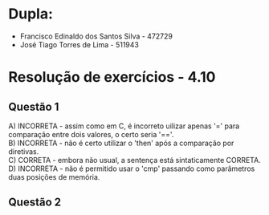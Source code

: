 # Dupla:
- Francisco Edinaldo dos Santos Silva   -    472729
- José Tiago Torres de Lima - 511943

#  Resolução de exercícios - 4.10 

##  Questão 1
A) INCORRETA - assim como em C, é incorreto uilizar apenas '=' para comparação entre dois valores, o certo seria '=='.  
B) INCORRETA - não é certo utilizar o 'then' após a comparação por diretivas.  
C) CORRETA - embora não usual, a sentença está sintaticamente CORRETA.  
D) INCORRETA - não é permitido usar o 'cmp' passando como parâmetros duas posições de memória.  

## Questão 2

